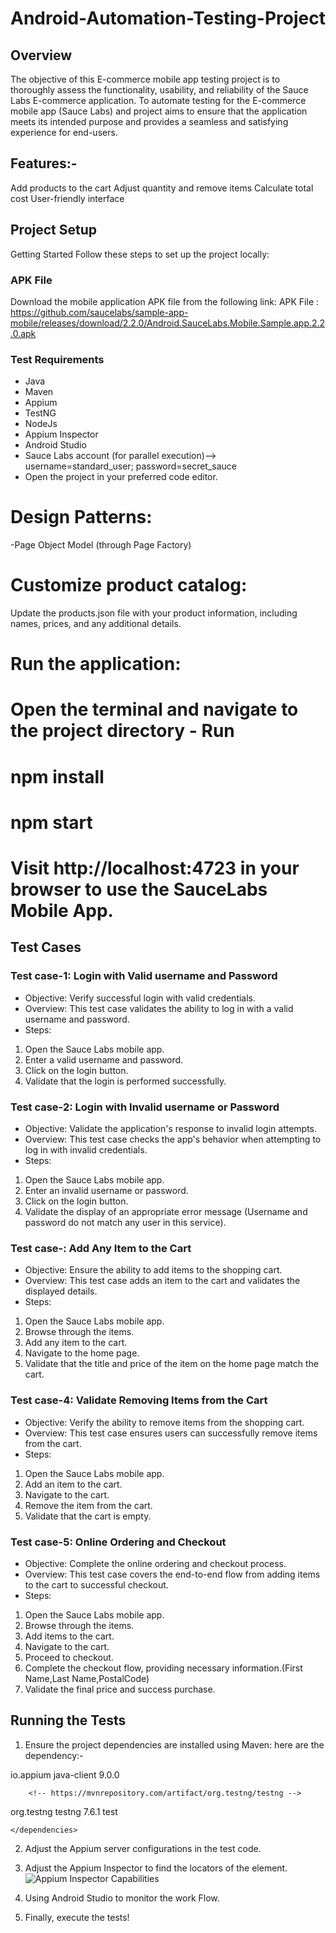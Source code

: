 # Android-Automation-Testing-Project

## Overview
The objective of this E-commerce mobile app testing project is to thoroughly assess the functionality, usability, and reliability of the Sauce Labs E-commerce application. To automate testing for the E-commerce mobile app (Sauce Labs) and project aims to ensure that the application meets its intended purpose and provides a seamless and satisfying experience for end-users.

## Features:- 
  Add products to the cart
  Adjust quantity and remove items
  Calculate total cost
  User-friendly interface
 
## Project Setup
  Getting Started
  Follow these steps to set up the project locally:
### APK File
Download the mobile application APK file from the following link:
APK File : https://github.com/saucelabs/sample-app-mobile/releases/download/2.2.0/Android.SauceLabs.Mobile.Sample.app.2.2.0.apk
### Test Requirements
- Java
- Maven
- Appium
- TestNG
- NodeJs
- Appium Inspector
- Android Studio
- Sauce Labs account (for parallel execution)--> username=standard_user; password=secret_sauce
 - Open the project in your preferred code editor.

# Design Patterns:
  -Page Object Model (through Page Factory)
# Customize product catalog:
Update the products.json file with your product information, including names, prices, and any additional details.
# Run the application:
# Open the terminal and navigate to the project directory - Run
# npm install
# npm start
# Visit http://localhost:4723 in your browser to use the SauceLabs Mobile App.

## Test Cases
 
### Test case-1: Login with Valid username and Password
 
- Objective: Verify successful login with valid credentials.
- Overview: This test case validates the ability to log in with a valid username and password.
- Steps:
1. Open the Sauce Labs mobile app.
2. Enter a valid username and password.
3. Click on the login button.
4. Validate that the login is performed successfully.
   
### Test case-2: Login with Invalid username or Password
 
- Objective: Validate the application's response to invalid login attempts.
- Overview: This test case checks the app's behavior when attempting to log in with invalid credentials.
- Steps:
1. Open the Sauce Labs mobile app.
2. Enter an invalid username or password.
3. Click on the login button.
4. Validate the display of an appropriate error message (Username and password do not match any user in this service).
### Test case-: Add Any Item to the Cart
 
- Objective: Ensure the ability to add items to the shopping cart.
- Overview: This test case adds an item to the cart and validates the displayed details.
- Steps:
1. Open the Sauce Labs mobile app.
2. Browse through the items.
3. Add any item to the cart.
4. Navigate to the home page.
5. Validate that the title and price of the item on the home page match the cart.
### Test case-4: Validate Removing Items from the Cart
 
- Objective: Verify the ability to remove items from the shopping cart.
- Overview: This test case ensures users can successfully remove items from the cart.
- Steps:
1. Open the Sauce Labs mobile app.
2. Add an item to the cart.
3. Navigate to the cart.
4. Remove the item from the cart.
5. Validate that the cart is empty.
### Test case-5: Online Ordering and Checkout
 
- Objective: Complete the online ordering and checkout process.
- Overview: This test case covers the end-to-end flow from adding items to the cart to successful checkout.
- Steps:
1. Open the Sauce Labs mobile app.
2. Browse through the items.
3. Add items to the cart.
4. Navigate to the cart.
5. Proceed to checkout.
6. Complete the checkout flow, providing necessary information.(First Name,Last Name,PostalCode)
7. Validate the final price and success purchase.
## Running the Tests
 
1. Ensure the project dependencies are installed using Maven:
   here are the dependency:-
<dependencies>
<!-- https://mvnrepository.com/artifact/io.appium/java-client -->
<dependency>
<groupId>io.appium</groupId>
<artifactId>java-client</artifactId>
<version>9.0.0</version>
</dependency>
 
 
        <!-- https://mvnrepository.com/artifact/org.testng/testng -->
<dependency>
<groupId>org.testng</groupId>
<artifactId>testng</artifactId>
<version>7.6.1</version>
<scope>test</scope>
</dependency>
 
    </dependencies>

2. Adjust the Appium server configurations in the test code.
   
3. Adjust the Appium Inspector to find the locators of the element.
   ![Appium Inspector Capabilities](https://github.com/rksahani/Android-Automation-Testing-Project/assets/108575531/f7334de1-9d36-4d7b-9770-8978aa7c3286)

4. Using Android Studio to monitor the work Flow.
5. Finally, execute the tests! 
